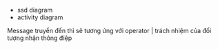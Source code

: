 - ssd diagram
- activity diagram

Message truyền đến thì sẽ tương ứng với operator | trách nhiệm của đối tượng nhận thông điệp